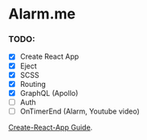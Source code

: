 # Alarm.me

### TODO:
- [x] Create React App
- [x] Eject
- [x] SCSS
- [x] Routing
- [x] GraphQL (Apollo)
- [ ] Auth
- [ ] OnTimerEnd (Alarm, Youtube video)

[Create-React-App Guide](https://github.com/facebookincubator/create-react-app/blob/master/packages/react-scripts/template/README.md).
